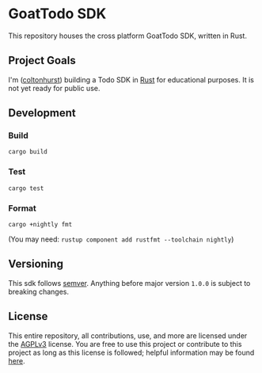 # GoatTodo SDK

This repository houses the cross platform GoatTodo SDK, written in Rust.

## Project Goals

I'm ([coltonhurst](https://github.com/coltonhurst)) building a Todo SDK in [Rust](https://www.rust-lang.org) for educational purposes. It is not yet ready for public use.

## Development

### Build

`cargo build`

### Test

`cargo test`

### Format

`cargo +nightly fmt`

(You may need: `rustup component add rustfmt --toolchain nightly`)

## Versioning

This sdk follows [semver](https://semver.org). Anything before major version `1.0.0` is subject to breaking changes.

## License

This entire repository, all contributions, use, and more are licensed under the [AGPLv3](./LICENSE) license. You are free to use this project or contribute to this project as long as this license is followed; helpful information may be found [here](https://choosealicense.com/licenses/agpl-3.0).
